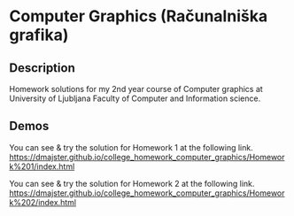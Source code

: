 # Computer Graphics (Računalniška grafika)

## Description
Homework solutions for my 2nd year course of Computer graphics at University of Ljubljana Faculty of Computer and Information science.

## Demos
You can see & try the solution for Homework 1 at the following link.  
https://dmajster.github.io/college_homework_computer_graphics/Homework%201/index.html

You can see & try the solution for Homework 2 at the following link.  
https://dmajster.github.io/college_homework_computer_graphics/Homework%202/index.html
